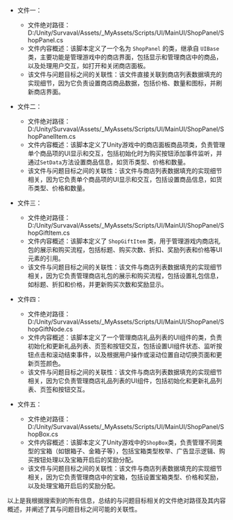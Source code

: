 * 文件一：
    * 文件绝对路径：D:/Unity/Survaval/Assets/_MyAssets/Scripts/UI/MainUI/ShopPanel/ShopPanel.cs
    * 文件内容概述：该脚本定义了一个名为 `ShopPanel` 的类，继承自 `UIBase` 类，主要功能是管理游戏中的商店界面，包括显示和管理商店中的商品，以及处理用户交互，如打开和关闭商店面板。
    * 该文件与问题目标之间的关联性：该文件直接关联到商店列表数据填充的实现细节，因为它负责设置商店商品数据，包括价格、数量和图标，并刷新商店界面。

* 文件二：
    * 文件绝对路径：D:/Unity/Survaval/Assets/_MyAssets/Scripts/UI/MainUI/ShopPanel/ShopPanelItem.cs
    * 文件内容概述：该脚本定义了Unity游戏中的商店面板商品项类，负责管理单个商品项的UI显示和交互，包括初始化时为购买按钮添加事件监听，并通过`SetData`方法设置商品信息，如货币类型、价格和数量。
    * 该文件与问题目标之间的关联性：该文件与商店列表数据填充的实现细节相关，因为它负责单个商品项的UI显示和交互，包括设置商品信息，如货币类型、价格和数量。

* 文件三：
    * 文件绝对路径：D:/Unity/Survaval/Assets/_MyAssets/Scripts/UI/MainUI/ShopPanel/ShopGiftItem.cs
    * 文件内容概述：该脚本定义了 `ShopGiftItem` 类，用于管理游戏内商店礼包的展示和购买流程，包括标题、购买次数、折扣、奖励列表和价格等UI元素的引用。
    * 该文件与问题目标之间的关联性：该文件与商店列表数据填充的实现细节相关，因为它负责管理商店礼包的展示和购买流程，包括设置礼包信息，如标题、折扣和价格，并更新购买次数和奖励显示。

* 文件四：
    * 文件绝对路径：D:/Unity/Survaval/Assets/_MyAssets/Scripts/UI/MainUI/ShopPanel/ShopGiftNode.cs
    * 文件内容概述：该脚本定义了一个管理商店礼品列表的UI组件的类，负责初始化和更新礼品列表、页签和按钮交互，包括设置UI组件状态、监听按钮点击和滚动结束事件，以及根据用户操作或滚动位置自动切换页面和更新页签颜色。
    * 该文件与问题目标之间的关联性：该文件与商店列表数据填充的实现细节相关，因为它负责管理商店礼品列表的UI组件，包括初始化和更新礼品列表、页签和按钮交互。

* 文件五：
    * 文件绝对路径：D:/Unity/Survaval/Assets/_MyAssets/Scripts/UI/MainUI/ShopPanel/ShopBox.cs
    * 文件内容概述：该脚本定义了Unity游戏中的`ShopBox`类，负责管理不同类型的宝箱（如银箱子、金箱子等），包括宝箱类型枚举、广告显示逻辑、购买按钮处理以及宝箱开启后的奖励分配。
    * 该文件与问题目标之间的关联性：该文件与商店列表数据填充的实现细节相关，因为它负责管理商店中的宝箱，包括设置宝箱类型、价格和奖励，以及处理宝箱开启后的奖励分配。

以上是我根据搜索到的所有信息，总结的与问题目标相关的文件绝对路径及其内容概述，并阐述了其与问题目标之间可能的关联性。